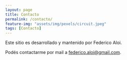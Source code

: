 ```yaml
---
layout: page
title: Contacto
permalink: /contacto/
feature-img: "assets/img/pexels/circuit.jpeg"
tags: [Contacto]
---
```


Este sitio es desarrollado y mantenido por Federico Aloi.

Podés contactarme por mail a [federico.aloi@gmail.com](mailto:federico.aloi@gmail.com).
